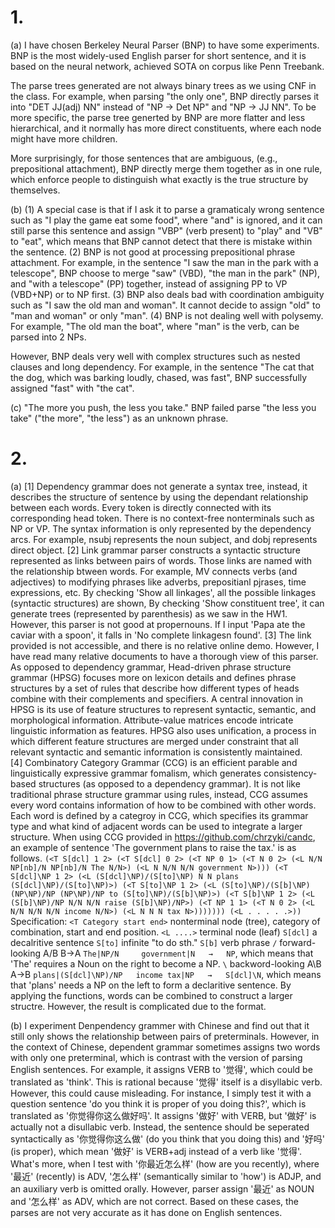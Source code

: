 # 1.
(a) I have chosen Berkeley Neural Parser (BNP) to have some experiments. BNP is the most widely-used English parser for short sentence, and it is based on the neural network, achieved SOTA on corpus like Penn Treebank.

The parse trees generated are not always binary trees as we using CNF in the class. For example, when parsing "the only one", BNP directly parses it into "DET JJ(adj) NN" instead of "NP -> Det NP" and "NP -> JJ NN". To be more specific, the parse tree generted by BNP are more flatter and less hierarchical, and it normally has more direct constituents, where each node might have more children. 

More surprisingly, for those sentences that are ambiguous, (e.g., prepositional attachment), BNP directly merge them together as in one rule, which enforce people to distinguish what exactly is the true structure by themselves.   

(b) 
(1) A special case is that if I ask it to parse a gramaticaly wrong sentence such as "I play the game eat some food", where "and" is ignored, and it can still parse this sentence and assign "VBP" (verb present) to "play" and "VB" to "eat", which means that BNP cannot detect that there is mistake within the sentence.
(2) BNP is not good at processing prepositional phrase attachment. For example, in the sentence "I saw the man in the park with a telescope", BNP choose to merge "saw" (VBD), "the man in the park" (NP), and "with a telescope" (PP) together, instead of assigning  PP to VP (VBD+NP) or to NP first.
(3) BNP also deals bad with coordination ambiguity such as "I saw the old man and woman". It cannot decide to assign "old" to "man and woman" or only "man".
(4) BNP is not dealing well with polysemy. For example, "The old man the boat", where "man" is the verb, can be parsed into 2 NPs.

However, BNP deals very well with complex structures such as nested clauses and long dependency. For example, in the sentence "The cat that the dog, which was barking loudly, chased, was fast", BNP successfully assigned "fast" with "the cat".

(c)
"The more you push, the less you take."
BNP failed parse "the less you take" ("the more", "the less") as an unknown phrase.

# 2.
(a) 
[1] Dependency grammar does not generate a syntax tree, instead, it describes the structure of sentence by using the dependant relationship between each words. Every token is directly connected with its corresponding head token. There is no context-free nonterminals such as NP or VP. The syntax information is only represented by the dependency arcs. For example, nsubj represents the noun subject, and dobj represents direct object.
[2] Link grammar parser constructs a syntactic structure represented as links between pairs of words. Those links are named with the relationship btween words. For example, MV connects verbs (and adjectives) to modifying phrases like adverbs, prepositianl pjrases, time expressions, etc. By checking 'Show all linkages', all the possible linkages (syntactic structures) are shown, By checking 'Show constituent tree', it can generate trees (represented by parenthesis) as we saw in the HW1. However, this parser is not good at propernouns. If I input 'Papa ate the caviar with a spoon', it falls in 'No complete linkagesn found'.
[3] The link provided is not accessible, and there is no relative online demo. However, I have read many relative documents to have a thorough view of this parser. As opposed to dependency grammar, Head-driven phrase structure grammar (HPSG) focuses more on lexicon details and defines phrase structures by a set of rules that describe how different types of heads combine with their complements and specifiers. A central innovation in HPSG is its use of feature structures to represent syntactic, semantic, and morphological information. Attribute-value matrices encode intricate linguistic information as features. HPSG also uses unification, a process in which different feature structures are merged under constraint that all relevant syntactic and semantic information is consistently maintained.  
[4] Combinatory Category Grammar (CCG) is an efficient parable and linguistically expressive grammar fomalism, which generates consistency-based structures (as opposed to a dependency grammar). It is not like traditional phrase structure grammar using rules, instead, CCG assumes every word contains information of how to be combined with other words. Each word is defined by a categroy in CCG, which specifies its grammar type and what kind of adjacent words can be used to integrate a larger structure. When using CCG provided in https://github.com/chrzyki/candc, an example of sentence 'The government plans to raise the tax.' is as follows. 
`(<T S[dcl] 1 2> (<T S[dcl] 0 2> (<T NP 0 1> (<T N 0 2> (<L N/N NP[nb]/N NP[nb]/N The N/N>) (<L N N/N N/N government N>))) (<T S[dcl]\NP 1 2> (<L (S[dcl]\NP)/(S[to]\NP) N N plans (S[dcl]\NP)/(S[to]\NP)>) (<T S[to]\NP 1 2> (<L (S[to]\NP)/(S[b]\NP) (NP\NP)/NP (NP\NP)/NP to (S[to]\NP)/(S[b]\NP)>) (<T S[b]\NP 1 2> (<L (S[b]\NP)/NP N/N N/N raise (S[b]\NP)/NP>) (<T NP 1 1> (<T N 0 2> (<L N/N N/N N/N income N/N>) (<L N N N tax N>))))))) (<L . . . . .>))`
Specification:
`<T Category start end>` nonterminal node (tree), category of combination, start and end position.
`<L ....>` terminal node (leaf)
`S[dcl]` a decalritive sentence
`S[to]` infinite "to do sth."
`S[b]` verb phrase
`/` forward-looking A/B B->A `The|NP/N     government|N   →   NP`, which means that 'The' requires a Noun on the right to become a NP.
`\` backword-looking A\B A->B `plans|(S[dcl]\NP)/NP   income tax|NP   →   S[dcl]\N`, which means that 'plans' needs a NP on the left to form a declaritive sentence. 
By applying the functions, words can be combined to construct a larger structre. However, the result is complicated due to the format.

(b)
I experiment Denpendency grammer with Chinese and find out that it still only shows the relationship between pairs of preterminals. However, in the context of Chinese, dependent grammar sometimes assigns two words with only one preterminal, which is contrast with the version of parsing English sentences. For example, it assigns VERB to '觉得', which could be translated as 'think'. This is rational because '觉得' itself is a disyllabic verb. However, this could cause misleading. For instance, I simply test it with a question sentence 'do you think it is proper of you doing this?', which is translated as '你觉得你这么做好吗'. It assigns '做好' with VERB, but '做好' is actually not a disullabic verb. Instead, the sentence should be seperated syntactically as '你觉得你这么做' (do you think that you doing this) and '好吗' (is proper), which mean '做好' is VERB+adj instead of a verb like '觉得'. What's more, when I test with '你最近怎么样' (how are you recently), where '最近' (recently) is ADV, '怎么样' (semantically similar to 'how') is ADJP, and an auxiliary verb is omitted orally. However, parser assign '最近' as NOUN and '怎么样' as ADV, which are not correct. Based on these cases, the parses are not very accurate as it has done on English sentences.